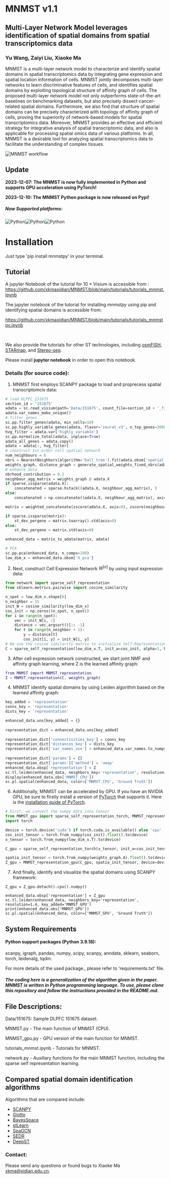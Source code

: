 # MNMST v1.1

## Multi-Layer Network Model leverages identification of spatial domains from spatial transcriptomics data

###  Yu Wang, Zaiyi Liu, Xiaoke Ma

MNMST is a multi-layer network model to characterize and identify spatial domains in spatial transcriptomics data by integrating gene expression and spatial location information of cells. MNMST jointly decomposes multi-layer networks to learn discriminative features of cells, and identifies spatial domains by exploiting topological structure of affinity graph of cells. The proposed multi-layer network model not only outperforms state-of-the-art baselines on benchmarking datasets, but also precisely dissect cancer-related spatial domains. Furthermore, we also find that structure of spatial domains can be precisely characterized with topology of affinity graph of cells, proving the superiority of network-based models for spatial transcriptomics data. Moreover, MNMST provides an effective and efficient strategy for integrative analysis of spatial transcriptomic data, and also is applicable for processing spatial omics data of various platforms. In all, MNMST is a desirable tool for analyzing spatial transcriptomics data to facilitate the understanding of complex tissues.

![MNMST workflow](docs/MNMST.png)

## Update

**2023-12-07: The MNMST is now fully implemented in Python and supports GPU acceleration using PyTorch!**

**2023-12-10: The MNMST Python package is now released on Pypi!**

##### Now Supported platforms:

![Python](docs/icons-python.png)![Python](docs/icons-pytorch.png)![Python](docs/icons-matlab.png)

# Installation

Just type 'pip install mnmstpy' in your terminal.

## Tutorial

A jupyter Notebook of the tutorial for 10 $\times$ Visium is accessible from : 
<br>
https://github.com/xkmaxidian/MNMST/blob/main/tutorials/tutorials_mnmst.ipynb

The jupyter notebook of the tutorial for installing *mnmstpy* using pip and identifying spatial domains is accessible from:  

https://github.com/xkmaxidian/MNMST/blob/main/tutorials/tutorials_mnmstpy.ipynb

<br>

We also provide the tutorials for other ST technologies, including [osmFISH](https://github.com/xkmaxidian/MNMST/blob/09127067b9/tutorials/tutorials_osmFISH.ipynb), [STARmap](https://github.com/xkmaxidian/MNMST/blob/09127067b9/tutorials/tutorials_STARmap.ipynb), and [Stereo-seq](https://github.com/xkmaxidian/MNMST/blob/09127067b9/tutorials/tutorials_stereo_seq.ipynb).



Please install **jupyter notebook** in order to open this notebook.

### Details (for source code): 

1. MNMST first employs SCANPY package to load and proprecess spatial transcriptomcis data:

```python
# load DLPFC 151675
section_id = '151675'
adata = sc.read_visium(path='Data/151675', count_file=section_id + '_filtered_feature_bc_matrix.h5')
adata.var_names_make_unique()
# filter genes
sc.pp.filter_genes(adata, min_cells=10)
sc.pp.highly_variable_genes(adata, flavor='seurat_v3', n_top_genes=3000)
hvg_filter = adata.var['highly_variable']
sc.pp.normalize_total(adata, inplace=True)
adata_all_genes = adata.copy()
adata = adata[:, hvg_filter]
# construct 1st-order cell spatial network
num_neighbours = 6
nbrs = NearestNeighbors(algorithm='ball_tree').fit(adata.obsm['spatial'])
weights_graph, distance_graph = generate_spatial_weights_fixed_nbrs(adata.obsm['spatial'], num_neighbours=num_neighbours, decay_type='reciprocal', nbr_object=nbrs, verbose=False)
# enhance data
nbrhood_contribution = 0.2
neighbour_agg_matrix = weights_graph @ adata.X
if sparse.issparse(adata.X):
    concatenated = sparse.hstack((adata.X, neighbour_agg_matrix), )
else:
    concatenated = np.concatenate((adata.X, neighbour_agg_matrix), axis=1,)

matrix = weighted_concatenate(zscore(adata.X, axis=0), zscore(neighbour_agg_matrix, axis=0), nbrhood_contribution)

if sparse.issparse(matrix):
    st_dev_pergene = matrix.toarray().std(axis=0)
else:
    st_dev_pergene = matrix.std(axis=0)

enhanced_data = matrix_to_adata(matrix, adata)

# PCA
sc.pp.pca(enhanced_data, n_comps=100)
low_dim_x = enhanced_data.obsm['X_pca']
```

2. Next, construct Cell Expression Network $W^{[e]}$ by using input expression data:

```python
from network import sparse_self_representation
from sklearn.metrics.pairwise import cosine_similarity

n_spot = low_dim_x.shape[0]
n_neighbor = 15
init_W = cosine_similarity(low_dim_x)
cos_init = np.zeros((n_spot, n_spot))
for i in range(n_spot):
    vec = init_W[i, :]
    distance = vec.argsort()[:: -1]
    for t in range(n_neighbor + 1):
        y = distance[t]
        cos_init[i, y] = init_W[i, y]
# We use the cosine similarity matrix to initialize Self-Representation Learning (SRL)
C = sparse_self_representation(low_dim_x.T, init_w=cos_init, alpha=1, beta=1)
```

3. After cell expression network constructed, we start joint NMF and affinity graph learning, where Z is the learned affinity graph:

```matlab
from MNMST import MNMST_representation
Z = MNMST_representation(C, weights_graph)
```

4. MNMST identify spatial domains by using Leiden algorithm based on the learned affinity graph:

```python
key_added = 'representation'
conns_key = 'representation'
dists_key = 'representation'

enhanced_data.uns[key_added] = {}
    
representation_dict = enhanced_data.uns[key_added]
    
representation_dict['connectivities_key'] = conns_key
representation_dict['distances_key'] = dists_key
representation_dict['var_names_use'] = enhanced_data.var_names.to_numpy()
    
representation_dict['params'] = {}
representation_dict['params']['method'] = 'umap'
enhanced_data.obsp['representation'] = Z
sc.tl.leiden(enhanced_data, neighbors_key='representation', resolution=1.4, key_added='MNMST_CPU')
display(enhanced_data.obs['MNMST_CPU'])
sc.pl.spatial(enhanced_data, color=['MNMST_CPU', 'Ground Truth'])
```

6. Additionally, MNMST can be accelerated by GPU. If you have an NVIDIA GPU, be sure to firstly install a version of [PyTorch](https://pytorch.org/) that supports it. Here is the [installation guide of PyTorch](https://pytorch.org/get-started/locally/).

```python
# First, we convert the numpy data into tensor
from MNMST_gpu import sparse_self_representation_torch, MNMST_representation_gpu
import torch

device = torch.device('cuda') if torch.cuda.is_available() else 'cpu'
cos_init_tensor = torch.from_numpy(cos_init).float().to(device)
x_tensor = torch.from_numpy(low_dim_x.T).to(device)

C_gpu = sparse_self_representation_torch(x_tensor, init_w=cos_init_tensor, alpha=1., beta=1., device=device)

spatia_init_tensor = torch.from_numpy(weights_graph.A).float().to(device)
Z_gpu = MNMST_representation_gpu(C_gpu, spatia_init_tensor, device=device)
```

7. And finally, identify and visualize the spatial domains using SCANPY framework:

```
Z_gpu = Z_gpu.detach().cpu().numpy()

enhanced_data.obsp['representation'] = Z_gpu
sc.tl.leiden(enhanced_data, neighbors_key='representation', resolution=1.4, key_added='MNMST_GPU')
print(enhanced_data.obs['MNMST_GPU'])
sc.pl.spatial(enhanced_data, color=['MNMST_GPU', 'Ground Truth'])
```



## System Requirements

#### Python support packages  (Python 3.9.18): 

scanpy, igraph, pandas, numpy, scipy, scanpy, anndata, sklearn, seaborn, torch, leidenalg, tqdm.

For more details of the used package., please refer to 'requirements.txt' file.

##### The coding here is a generalization of the algorithm given in the paper. MNMST is written in Python programming language. To use, please clone this repository and follow the instructions provided in the README.md.

## File Descriptions:

Data/151675: Sample DLPFC 151675 dataset.

MNMST.py - The main function of MNMST (CPU).

MNMST_gpu.py - GPU version of the main function for MNMST.

tutorials_mnmst.ipynb - Tutorials for MNMST.

network.py - Auxiliary functions for the main MNMST function, including the sparse self representation learning.



## Compared spatial domain identification algorithms

Algorithms that are compared include: 

* [SCANPY](https://github.com/scverse/scanpy-tutorials)
* [Giotto](https://github.com/drieslab/Giotto)
* [BayesSpace](https://github.com/edward130603/BayesSpace)
* [stLearn](https://github.com/BiomedicalMachineLearning/stLearn)
* [SpaGCN](https://github.com/jianhuupenn/SpaGCN)
* [SEDR](https://github.com/JinmiaoChenLab/SEDR/)
* [DeepST](https://github.com/JiangBioLab/DeepST)

### Contact:

Please send any questions or found bugs to Xiaoke Ma [xkma@xidian.edu.cn](mailto:xkma@xidian.edu.cn).
